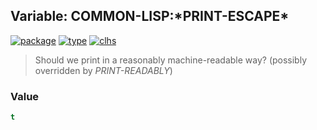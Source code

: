 ## Variable: COMMON-LISP:\*PRINT-ESCAPE\*
[![package](https://img.shields.io/badge/Package-COMMON--LISP-5f9ea0.svg?style=social&colorA=999999)](../) [![type](https://img.shields.io/badge/Type-Variable-5f9ea0.svg?style=social&colorA=999999)](../#variable) [![clhs](https://img.shields.io/badge/CLHS-*PRINT--ESCAPE*-5f9ea0.svg?style=social&colorA=999999)](http://www.lispworks.com/documentation/HyperSpec/Body/v_pr_esc.htm) 

> Should we print in a reasonably machine-readable way? (possibly
> overridden by *PRINT-READABLY*)

### Value
```cl
t
```
